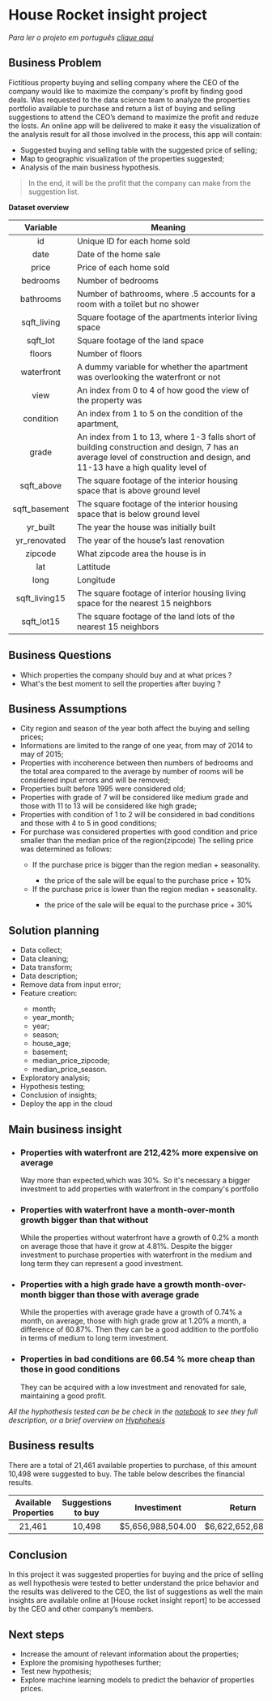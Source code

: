 # House Rocket insight project
<i>Para ler o projeto em português [clique aqui](https://github.com/lavinomenezes/House_rocket_insight_project/blob/main/Readme_portugues.md)</i>

## Business Problem

Fictitious property buying and selling company where the CEO of the company would like to maximize the company's profit by finding good deals. Was requested to the data science team to analyze the properties portfolio available to purchase and return a list of buying and selling suggestions to attend the CEO’s demand to maximize the profit and reduze the losts.
An online app will be delivered to make it easy the visualization of the analysis result for all those involved in the process, this app will contain:
<ul>
<li>Suggested buying and selling table with the suggested price of selling;</li>
<li>Map to geographic visualization of the properties suggested;</li>
<li>Analysis of the main business hypothesis.</li>
</ul>

>In the end, it will be the profit that the company can make from the suggestion list.

**Dataset overview**


| **Variable** | **Meaning** |
|:----------:|---------|
|id        |Unique ID for each home sold|
|date|Date of the home sale |
|price| Price of each home sold |
|bedrooms| Number of bedrooms |
|bathrooms| Number of bathrooms, where .5 accounts for a room with a toilet but no shower |
|sqft_living| Square footage of the apartments interior living space |
|sqft_lot| Square footage of the land space |
|floors |Number of floors |
|waterfront |A dummy variable for whether the apartment was overlooking the waterfront or not |
|view |An index from 0 to 4 of how good the view of the property was |
|condition |An index from 1 to 5 on the condition of the apartment, |
|grade |An index from 1 to 13, where 1-3 falls short of building construction and design, 7 has an average level of construction and design, and 11-13 have a high quality level of |construction and design. |
|sqft_above |The square footage of the interior housing space that is above ground level |
|sqft_basement |The square footage of the interior housing space that is below ground level |
|yr_built |The year the house was initially built |
|yr_renovated |The year of the house’s last renovation |
|zipcode | What zipcode area the house is in |
|lat |Lattitude |
|long |Longitude |
|sqft_living15 |The square footage of interior housing living space for the nearest 15 neighbors |
|sqft_lot15 |The square footage of the land lots of the nearest 15 neighbors |



##  Business Questions 
<ul>
<li>Which properties the company should buy and at what prices ?</li>
<li>What's the best moment to sell the properties after buying ?</li>
</ul>

##  Business Assumptions
<ul>
<li>City region and season of the year both affect the buying and selling prices;</li>
<li>Informations are limited to the range of one year, from may of 2014 to may of 2015;</li>
<li>Properties with incoherence between then numbers of bedrooms and the total area compared to the average by number of rooms will be considered input errors and will be removed;</li>
<li>Properties built before 1995 were considered old;</li>
<li>Properties with grade of 7 will be considered like medium grade and those with 11 to 13 will be considered like high grade;</li>
<li>Properties with condition of 1 to 2 will be considered in bad conditions and those with 4 to 5 in good conditions;</li>


<li>For purchase was considered properties with good condition and price smaller than the median price of the region(zipcode)
The selling price was determined as follows:</li>
 <ul>
<li>If the purchase price is bigger than the region median + seasonality.</li>
 <ul>
 <li>the price of the sale will be equal to the purchase price + 10%</li>
</ul>
<li>If the purchase price is lower than the region median + seasonality.</li>
<ul>
<li>the price of the sale will be equal to the purchase price + 30%</li>
</ul>  
 </ul>
</ul>

## Solution planning
<ul>
 <li>Data collect;</li>
 <li>Data cleaning;</li>
 <li>Data transform;</li>
 <li>Data description;</li>
 <li>Remove data from input error;</li>
 <li>Feature creation:</li>
 <ul>
 <li>month;</li>
 <li>year_month;</li>
 <li>year;</li>
 <li>season;</li>
 <li>house_age;</li>
 <li>basement;</li>
 <li>median_price_zipcode;</li>
 <li>median_price_season.</li>
 </ul>
 <li>Exploratory analysis;</li>
 <li>Hypothesis testing;</li>
 <li>Conclusion of insights;</li>
 <li>Deploy the app in the cloud</li>
</ul>

##  Main business insight
<ul>
<h3><li><strong>Properties with waterfront are 212,42% more expensive on average</strong></li> </h3>

Way more than expected,which was 30%. So it's necessary a bigger investment to add properties with waterfront in the company's portfolio
 
<h3><strong><li>Properties with waterfront have a month-over-month growth bigger than that without</strong></li></h3> 

While the properties without waterfront have a growth of 0.2% a month on average those that have it grow at 4.81%. Despite the bigger investment to purchase properties with waterfront in the medium and long term they can represent a good investment.

<h3><strong><li>Properties with a high grade have a growth month-over-month bigger than those with average grade</strong></li> </h3>

While the properties with average grade have a growth of 0.74% a month, on average, those with high grade grow at 1.20% a month, a difference of 60.87%. Then they can be a good addition to the portfolio in terms of medium to long term investment.

<h3><strong><li>Properties in bad conditions are 66.54 % more cheap than those in good conditions</strong></li></h3>

They can be acquired with a low investment and renovated for sale, maintaining a good profit.
</ul>

<i>All the hyphothesis tested can be be check in the [notebook](https://github.com/lavinomenezes/House_rocket_insight_project/blob/main/House_rocket_notebook.ipynb) to see they full description, or a brief overview on [Hyphohesis](https://github.com/lavinomenezes/House_rocket_insight_project/blob/main/Hypothesis.md)</i>

## Business results

There are a total of 21,461 available properties to purchase, of this amount 10,498 were suggested to buy. The table below describes the financial results.


| Available Properties | Suggestions to buy | Investiment | Return | Profit |
|:----------------------:|:--------------------:|:-------------:|:--------:|:--------:|
| 21,461 | 10,498 | $5,656,988,504.00 | $6,622,652,682.20 | $965,664,178.2 |




##  Conclusion

In this project it was suggested properties for buying and the price of selling as well hypothesis were tested to better understand the price behavior and the results was delivered to the CEO, the list of suggestions as well the main insights are available online at [House rocket insight report] to be accessed by the CEO and  other company’s members.







##  Next steps
<ul>
<li>Increase the  amount of relevant information about  the properties;</li>
<li>Explore the promising hypotheses further;</li>
<li>Test new hypothesis;</li>
<li>Explore machine learning models to predict the behavior of properties prices.</li>
</ul>
